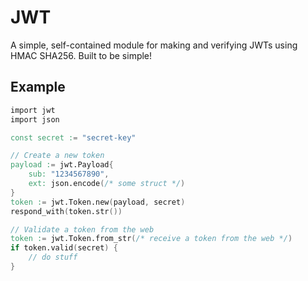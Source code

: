 # JWT
A simple, self-contained module for making and verifying JWTs using HMAC SHA256. Built to be simple!

## Example
```v
import jwt
import json

const secret := "secret-key"

// Create a new token
payload := jwt.Payload{
    sub: "1234567890",
    ext: json.encode(/* some struct */)
}
token := jwt.Token.new(payload, secret)
respond_with(token.str())

// Validate a token from the web
token := jwt.Token.from_str(/* receive a token from the web */)
if token.valid(secret) {
    // do stuff
}
```
